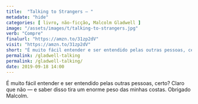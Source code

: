 ```yaml
---
title:  "Talking to Strangers — "
metadate: "hide"
categories: [ livro, não-ficção, Malcolm Gladwell ]
image: "/assets/images/t/talking-to-strangers.jpg"
verb: "Compre"
finalurl: "https://amzn.to/31zp2dV"
visit: "https://amzn.to/31zp2dV"
short: "É muito fácil entender e ser entendido pelas outras pessoas, certo? Claro que não — e saber disso tira um enorme peso das minhas costas. Obrigado Malcolm."
permalink: /gladwell-talking
permalink: /gladwell-talking/
date: 2019-09-18 14:00
---
```

É muito fácil entender e ser entendido pelas outras pessoas, certo? Claro que não — e saber disso tira um enorme peso das minhas costas. Obrigado Malcolm.